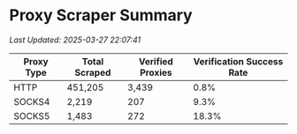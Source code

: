 # Proxy Scraper Summary

_Last Updated: 2025-03-27 22:07:41_

| Proxy Type | Total Scraped | Verified Proxies | Verification Success Rate |
|------------|--------------|------------------|--------------------------|
| HTTP | 451,205 | 3,439 | 0.8% |
| SOCKS4 | 2,219 | 207 | 9.3% |
| SOCKS5 | 1,483 | 272 | 18.3% |
